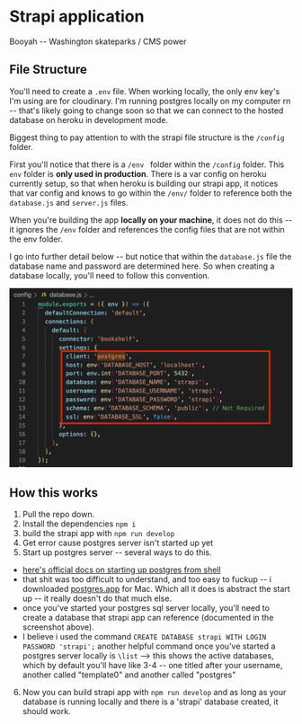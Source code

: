 # Strapi application

Booyah -- Washington skateparks / CMS power


## File Structure

You'll need to create a `.env` file.  When working locally, the only env key's I'm using are for cloudinary. I'm running postgres locally on my computer rn -- that's likely going to change soon so that we can connect to the hosted database on heroku in development mode. 

Biggest thing to pay attention to with the strapi file structure is the `/config` folder. 

First you'll notice that there is a `/env ` folder within the `/config` folder.  This `env` folder is **only used in production**. There is a var config on heroku currently setup, so that when heroku is building our strapi app, it notices that var config and knows to go within the `/env/` folder to reference both the `database.js` and `server.js` files. 

When you're building the app **locally on your machine**, it does not do this -- it ignores the `/env` folder and references the config files that are not within the env folder. 

I go into further detail below -- but notice that within the `database.js` file the database name and password are determined here. So when creating a database locally, you'll need to follow this convention.

![postgres setup locally](/readMeImages/local-setup.png)


## How this works

1. Pull the repo down. 
2. Install the dependencies `npm i`
3. build the strapi app with `npm run develop`
4. Get error cause postgres server isn't started up yet
5. Start up postgres server -- several ways to do this.
- [here's official docs on starting up postgres from shell](https://www.postgresql.org/docs/9.1/server-start.html)
- that shit was too difficult to understand, and too easy to fuckup -- i downloaded [postgres.app](https://postgresapp.com/) for Mac. Which all it does is abstract the start up -- it really doesn't do that much else.  
- once you've started your postgres sql server locally, you'll need to create a database that strapi app can reference (documented in the screenshot above).
- I believe i used the command `CREATE DATABASE strapi WITH LOGIN PASSWORD 'strapi';` another helpful command once you've started a postgres server locally is `\list` --> this shows the active databases, which by default you'll have like 3-4 -- one titled after your username, another called "template0" and another called "postgres"
6. Now you can build strapi app with `npm run develop` and as long as your database is running locally and there is a 'strapi' database created, it should work. 

